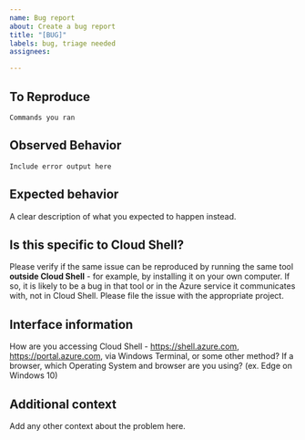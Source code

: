 ```yaml
---
name: Bug report
about: Create a bug report
title: "[BUG]"
labels: bug, triage needed
assignees: 

---
```


## To Reproduce

```
Commands you ran
```

## Observed Behavior

```
Include error output here
```

## Expected behavior

A clear description of what you expected to happen instead.

## Is this specific to Cloud Shell?
Please verify if the same issue can be reproduced by running the same tool **outside Cloud Shell** - for example,
by installing it on your own computer. If so, it is likely to be a bug in that tool or in the Azure service it communicates with, 
not in Cloud Shell. Please file the issue with the appropriate project.

## Interface information
How are you accessing Cloud Shell - https://shell.azure.com, https://portal.azure.com, via Windows Terminal, or some other method?
If a browser, which Operating System and browser are you using? (ex. Edge on Windows 10)

## Additional context
Add any other context about the problem here.
